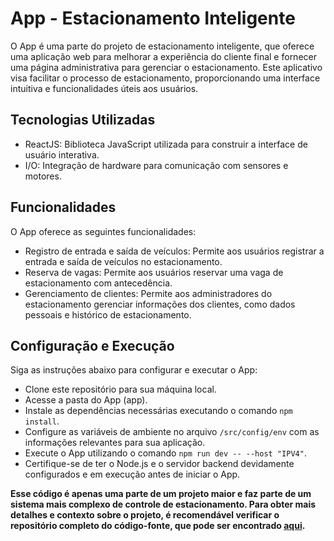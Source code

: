 # App - Estacionamento Inteligente

O App é uma parte do projeto de estacionamento inteligente, que oferece uma aplicação web para melhorar a experiência do cliente final e fornecer uma página administrativa para gerenciar o estacionamento. Este aplicativo visa facilitar o processo de estacionamento, proporcionando uma interface intuitiva e funcionalidades úteis aos usuários.

## Tecnologias Utilizadas

- ReactJS: Biblioteca JavaScript utilizada para construir a interface de usuário interativa.
- I/O: Integração de hardware para comunicação com sensores e motores.

## Funcionalidades

O App oferece as seguintes funcionalidades:

- Registro de entrada e saída de veículos: Permite aos usuários registrar a entrada e saída de veículos no estacionamento.
- Reserva de vagas: Permite aos usuários reservar uma vaga de estacionamento com antecedência.
- Gerenciamento de clientes: Permite aos administradores do estacionamento gerenciar informações dos clientes, como dados pessoais e histórico de estacionamento.

## Configuração e Execução

Siga as instruções abaixo para configurar e executar o App:

- Clone este repositório para sua máquina local.
- Acesse a pasta do App (app).
- Instale as dependências necessárias executando o comando `npm install`.
- Configure as variáveis de ambiente no arquivo `/src/config/env` com as informações relevantes para sua aplicação.
- Execute o App utilizando o comando `npm run dev -- --host "IPV4"`.
- Certifique-se de ter o Node.js e o servidor backend devidamente configurados e em execução antes de iniciar o App.

**Esse código é apenas uma parte de um projeto maior e faz parte de um sistema mais complexo de controle de estacionamento. Para obter mais detalhes e contexto sobre o projeto, é recomendável verificar o repositório completo do código-fonte, que pode ser encontrado [aqui](https://github.com/JoaoZanardo/SPL).**